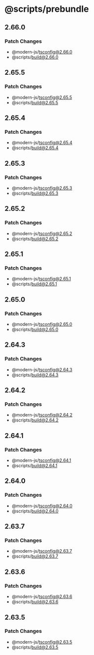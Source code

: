 # @scripts/prebundle

## 2.66.0

### Patch Changes

- @modern-js/tsconfig@2.66.0
- @scripts/build@2.66.0

## 2.65.5

### Patch Changes

- @modern-js/tsconfig@2.65.5
- @scripts/build@2.65.5

## 2.65.4

### Patch Changes

- @modern-js/tsconfig@2.65.4
- @scripts/build@2.65.4

## 2.65.3

### Patch Changes

- @modern-js/tsconfig@2.65.3
- @scripts/build@2.65.3

## 2.65.2

### Patch Changes

- @modern-js/tsconfig@2.65.2
- @scripts/build@2.65.2

## 2.65.1

### Patch Changes

- @modern-js/tsconfig@2.65.1
- @scripts/build@2.65.1

## 2.65.0

### Patch Changes

- @modern-js/tsconfig@2.65.0
- @scripts/build@2.65.0

## 2.64.3

### Patch Changes

- @modern-js/tsconfig@2.64.3
- @scripts/build@2.64.3

## 2.64.2

### Patch Changes

- @modern-js/tsconfig@2.64.2
- @scripts/build@2.64.2

## 2.64.1

### Patch Changes

- @modern-js/tsconfig@2.64.1
- @scripts/build@2.64.1

## 2.64.0

### Patch Changes

- @modern-js/tsconfig@2.64.0
- @scripts/build@2.64.0

## 2.63.7

### Patch Changes

- @modern-js/tsconfig@2.63.7
- @scripts/build@2.63.7

## 2.63.6

### Patch Changes

- @modern-js/tsconfig@2.63.6
- @scripts/build@2.63.6

## 2.63.5

### Patch Changes

- @modern-js/tsconfig@2.63.5
- @scripts/build@2.63.5
